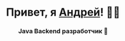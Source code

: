 <h1 align="center">Привет, я <a href="https://habr.com/ru/users/br0mberg/" target="_blank">Андрей</a>! 👨‍💻</h1>
<h3 align="center">Java Backend разработчик 🚀</h3>
